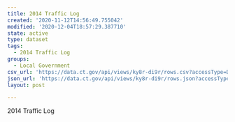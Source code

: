 ```yaml
---
title: 2014 Traffic Log
created: '2020-11-12T14:56:49.755042'
modified: '2020-12-04T18:57:29.387710'
state: active
type: dataset
tags:
  - 2014 Traffic Log
groups:
  - Local Government
csv_url: 'https://data.ct.gov/api/views/ky8r-di9r/rows.csv?accessType=DOWNLOAD'
json_url: 'https://data.ct.gov/api/views/ky8r-di9r/rows.json?accessType=DOWNLOAD'
layout: post

---
```

2014 Traffic Log
